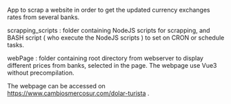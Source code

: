 App to scrap a website in order to get the updated currency exchanges rates from several banks.

scrapping_scripts : folder containing NodeJS scripts for scrapping, and BASH script ( who execute the NodeJS scripts ) to set on CRON or schedule tasks.

webPage : folder containing root directory from webserver to display different prices from banks, selected in the page.
	  The webpage use Vue3 without precompilation. 

The webpage can be accessed on https://www.cambiosmercosur.com/dolar-turista .

